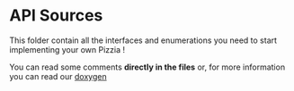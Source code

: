 # API Sources

This folder contain all the interfaces and enumerations you need to start implementing your own Pizzia !

You can read some comments **directly in the files** or,
for more information you can read our [doxygen](https://thomfree.github.io/Pizzia/doxygen)